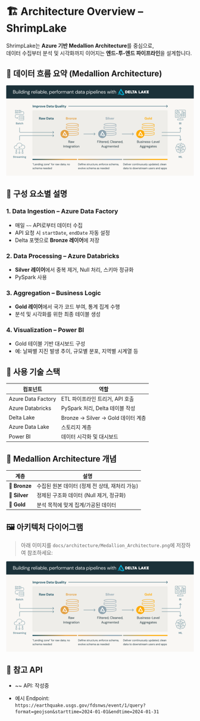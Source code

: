 # 🏗️ Architecture Overview – ShrimpLake

ShrimpLake는 **Azure 기반 Medallion Architecture**를 중심으로,  
데이터 수집부터 분석 및 시각화까지 이어지는 **엔드-투-엔드 파이프라인**을 설계합니다.


## 🔄 데이터 흐름 요약 (Medallion Architecture)
![Medallion Architecture](/docs/image/Medallion_Architecture.png)


## 🧱 구성 요소별 설명

### 1. Data Ingestion – Azure Data Factory
- 매일 `~~` API로부터 데이터 수집
- API 요청 시 `startDate`, `endDate` 자동 설정
- Delta 포맷으로 **Bronze 레이어**에 저장

### 2. Data Processing – Azure Databricks
- **Silver 레이어**에서 중복 제거, Null 처리, 스키마 정규화
- PySpark 사용

### 3. Aggregation – Business Logic
- **Gold 레이어**에서 국가 코드 부여, 통계 집계 수행
- 분석 및 시각화를 위한 최종 테이블 생성

### 4. Visualization – Power BI
- Gold 테이블 기반 대시보드 구성
- 예: 날짜별 지진 발생 추이, 규모별 분포, 지역별 시계열 등


## 🧩 사용 기술 스택

| 컴포넌트         | 역할                                |
|------------------|-------------------------------------|
| Azure Data Factory | ETL 파이프라인 트리거, API 호출     |
| Azure Databricks   | PySpark 처리, Delta 테이블 작성    |
| Delta Lake         | Bronze → Silver → Gold 데이터 계층 |
| Azure Data Lake    | 스토리지 계층                      |
| Power BI           | 데이터 시각화 및 대시보드          |



## 📌 Medallion Architecture 개념

| 계층     | 설명 |
|----------|------|
| 🥉 **Bronze** | 수집된 원본 데이터 (정제 전 상태, 재처리 가능) |
| 🥈 **Silver** | 정제된 구조화 데이터 (Null 제거, 정규화) |
| 🥇 **Gold**   | 분석 목적에 맞게 집계/가공된 데이터 |



## 🖼️ 아키텍처 다이어그램

> 아래 이미지를 `docs/architecture/Medallion_Architecture.png`에 저장하여 참조하세요:

![Medallion_Architecture](/docs/image/Medallion_Architecture.png)



## 📌 참고 API

- ~~ API: 작성중 


- 예시 Endpoint:  
  `https://earthquake.usgs.gov/fdsnws/event/1/query?format=geojson&starttime=2024-01-01&endtime=2024-01-31`
